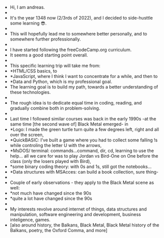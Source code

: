 - Hi, I am andreas.
-
- It's the year 1348 now (2/3rds of 2️022), and I decided to side-husttle some learning 😎.
- 
- This will hopefully lead me to somewhere better personally, and to somewhere further professionally.
- 
- I have started following the freeCodeCamp.org curriculum. 
- It seems a good starting point overall.
- 
- This specific learning trip will take me from: 
-   *HTML/CSS basics, to 
-   *JavaScript, where I think I want to concentrate for a while, and then to 
-   *Data and Python, which is my professional goal.
- The learning goal is to build my path, towards a better understanding of these technologies. 
- 
- The rough idea is to dedicate equal time in coding, reading, and gradually combine both in problem-solving.
- 
- Last time I followed similar courses was back in the early 1990s -at the same time [the second wave of] Black Metal emerged- in 
-   *Logo: I made the green turtle turn quite a few degrees left, right and all over the screen,
-   *QuickBASIC: I've built a game where you had to collect some falling !s while controling the letter U with the arrows,
-   *MsDOS/ terminal: commands...command, dir, cd, learning to use the help... all we care for was to play Jordan vs Bird-One on One before the class (only the losers played with Bird),
-   *some binary coding theory: with 0s and 1s, still got the notebooks...
-   *Data structures with MSAcces: can build a book collection, sure thing- 
- 
- Couple of early observations - they apply to the Black Metal scene as well: 
-   *not much have changed since the 90s
-   *quite a lot have changed since the 90s
-   
- My interests revolve around internet of things, data structures and manipulation, software engineering and development, business inteligence, games.
- [also around history, the Balkans, Black Metal, Black Metal history of the Balkans, poetry, the Oxford Comma, and more] 
